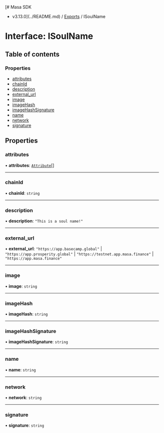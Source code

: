 [# Masa SDK
 - v3.13.0](../README.md) / [Exports](../modules.md) / ISoulName

# Interface: ISoulName

## Table of contents

### Properties

- [attributes](ISoulName.md#attributes)
- [chainId](ISoulName.md#chainid)
- [description](ISoulName.md#description)
- [external\_url](ISoulName.md#external_url)
- [image](ISoulName.md#image)
- [imageHash](ISoulName.md#imagehash)
- [imageHashSignature](ISoulName.md#imagehashsignature)
- [name](ISoulName.md#name)
- [network](ISoulName.md#network)
- [signature](ISoulName.md#signature)

## Properties

### attributes

• **attributes**: [`Attribute`](Attribute.md)[]

___

### chainId

• **chainId**: `string`

___

### description

• **description**: ``"This is a soul name!"``

___

### external\_url

• **external\_url**: ``"https://app.basecamp.global"`` \| ``"https://app.prosperity.global"`` \| ``"https://testnet.app.masa.finance"`` \| ``"https://app.masa.finance"``

___

### image

• **image**: `string`

___

### imageHash

• **imageHash**: `string`

___

### imageHashSignature

• **imageHashSignature**: `string`

___

### name

• **name**: `string`

___

### network

• **network**: `string`

___

### signature

• **signature**: `string`

